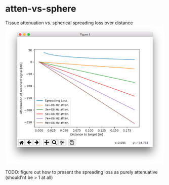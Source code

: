 # atten-vs-sphere
Tissue attenuation vs. spherical spreading loss over distance
![Plot](images/plot.png)

TODO: figure out how to present the spreading loss as purely attenuative (should'nt be > 1 at all)
